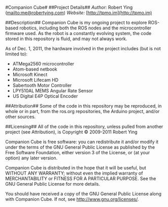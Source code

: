 #Companion Cube#
##Project Details##
_Author:_ Robert Ying ([mailto:me@robertying.com](me@robertying.com))
_Website:_ [http://tpmo.im](http://tpmo.im)

##Description##
Companion Cube is my ongoing project to explore ROS-based robotics, including both the ROS nodes and the microcontroller firmware used. As the robot is a constantly evolving system, the code stored in this repository is fluid, and may not always work. 

As of Dec. 1, 2011, the hardware involved in the project includes (but is not limited to):
 - ATMega2560 microcontroller
 - Atom-based netbook
 - Microsoft Kinect
 - Microsoft Lifecam HD
 - Sabertooth Motor Controller
 - LPY510AL MEMS Angular Rate Sensor
 - US Digital E4P Optical Encoder

##Attribution##
Some of the code in this repository may be reproduced, in whole or in part, from the ros.org repositories, the Arduino project, and/or other sources.

##Licensing##
All of the code in this repository, unless pulled from another project (see Attribution), is Copyright &copy; 2009-2011 Robert Ying

Companion Cube is free software: you can redistribute it and/or modify
it under the terms of the GNU General Public License as published by
the Free Software Foundation, either version 3 of the License, or
(at your option) any later version.

Companion Cube is distributed in the hope that it will be useful,
but WITHOUT ANY WARRANTY; without even the implied warranty of
MERCHANTABILITY or FITNESS FOR A PARTICULAR PURPOSE. See the
GNU General Public License for more details.

You should have received a copy of the GNU General Public License
along with Companion Cube. If not, see <http://www.gnu.org/licenses/>.
